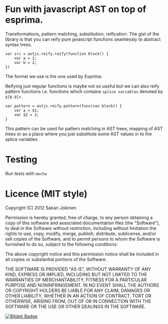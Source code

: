 
# Fun with javascript AST on top of esprima.

Transformations, pattern matching, substitution, reification. The gist
of the library is that you can reify pure javascript functions
seamlessly to abstract syntax trees.

    var src = astjs.reify.reify(function block() {
        var a = 1;
        var b = 2;
    })

The format we use is the one used by Esprima.

Reifying just regular functions is maybe not so useful but we can also
reify pattern functions i.e. functions which contains `splice
variables` denoted by `$[0-9]+`.

    var pattern = astjs.reify.pattern(function block() {
        var a = $1;
        var $2 = 2;
    }

This pattern can be used for pattern matching in AST trees, mapping of
AST trees or as a place where you just substitute some AST values in to
the splice variables.


# Testing

Run tests with `mocha`

# Licence (MIT style)

Copyright (C) 2012 Sakari Jokinen

Permission is hereby granted, free of charge, to any person obtaining
a copy of this software and associated documentation files (the
"Software"), to deal in the Software without restriction, including
without limitation the rights to use, copy, modify, merge, publish,
distribute, sublicense, and/or sell copies of the Software, and to
permit persons to whom the Software is furnished to do so, subject to
the following conditions:

The above copyright notice and this permission notice shall be
included in all copies or substantial portions of the Software.

THE SOFTWARE IS PROVIDED "AS IS", WITHOUT WARRANTY OF ANY KIND,
EXPRESS OR IMPLIED, INCLUDING BUT NOT LIMITED TO THE WARRANTIES OF
MERCHANTABILITY, FITNESS FOR A PARTICULAR PURPOSE AND
NONINFRINGEMENT. IN NO EVENT SHALL THE AUTHORS OR COPYRIGHT HOLDERS BE
LIABLE FOR ANY CLAIM, DAMAGES OR OTHER LIABILITY, WHETHER IN AN ACTION
OF CONTRACT, TORT OR OTHERWISE, ARISING FROM, OUT OF OR IN CONNECTION
WITH THE SOFTWARE OR THE USE OR OTHER DEALINGS IN THE SOFTWARE.


[![Bitdeli Badge](https://d2weczhvl823v0.cloudfront.net/sakari/astjs/trend.png)](https://bitdeli.com/free "Bitdeli Badge")

